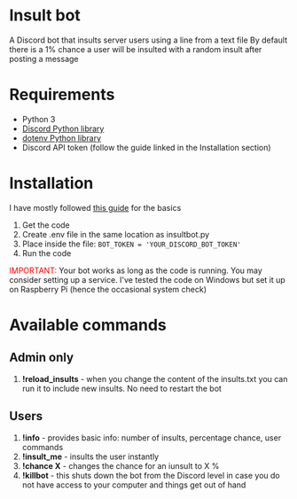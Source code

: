 # Insult bot
A Discord bot that insults server users using a line from a text file
By default there is a 1% chance a user will be insulted with a random insult after posting a message

# Requirements
- Python 3
- [Discord Python library](https://pypi.org/project/discord.py/)
- [dotenv Python library](https://pypi.org/project/dotenv/)
- Discord API token (follow the guide linked in the Installation section)

# Installation

I have mostly followed [this guide](https://python.plainenglish.io/hello-world-how-to-make-a-simple-discord-bot-using-discord-py-c532611681ba) for the basics

1. Get the code
2. Create .env file in the same location as insultbot.py
3. Place inside the file: ```BOT_TOKEN = 'YOUR_DISCORD_BOT_TOKEN'```
4. Run the code

<span style=color:Red>IMPORTANT:</span> Your bot works as long as the code is running. You may consider setting up a service. I've tested the code on Windows but set it up on Raspberry Pi (hence the occasional system check)

# Available commands

## Admin only

1. **!reload_insults** - when you change the content of the insults.txt you can run it to include new insults. No need to restart the bot

## Users

1. **!info** - provides basic info: number of insults, percentage chance, user commands
2. **!insult_me** - insults the user instantly
3. **!chance X** - changes the chance for an iunsult to X %
4. **!killbot** - this shuts down the bot from the Discord level in case you do not have access to your computer and things get out of hand